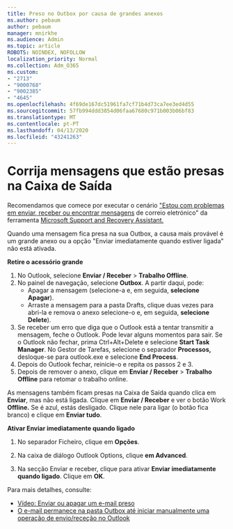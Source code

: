 ```yaml
---
title: Preso no Outbox por causa de grandes anexos
ms.author: pebaum
author: pebaum
manager: mnirkhe
ms.audience: Admin
ms.topic: article
ROBOTS: NOINDEX, NOFOLLOW
localization_priority: Normal
ms.collection: Adm_O365
ms.custom:
- "2713"
- "9000768"
- "9002385"
- "4645"
ms.openlocfilehash: 4f69de167dc51961fa7cf71b4d73ca7ee3ed4d55
ms.sourcegitcommit: 57fb994ddd3854d06faa67680c971b003b06bf83
ms.translationtype: MT
ms.contentlocale: pt-PT
ms.lasthandoff: 04/13/2020
ms.locfileid: "43241263"
---
```

# <a name="fix-messages-that-are-stuck-in-the-outbox"></a>Corrija mensagens que estão presas na Caixa de Saída

Recomendamos que comece por executar o cenário ["Estou com problemas em enviar, receber ou encontrar mensagens](https://aka.ms/SaRA-OutlookSendReceive) de correio eletrónico" da ferramenta [Microsoft Support and Recovery Assistant.](https://diagnostics.office.com/#/)

Quando uma mensagem fica presa na sua Outbox, a causa mais provável é um grande anexo ou a opção "Enviar imediatamente quando estiver ligada" não está ativada.

**Retire o acessório grande**

1. No Outlook, selecione **Enviar / Receber** > **Trabalho Offline**. 
2. No painel de navegação, selecione **Outbox**. A partir daqui, pode: 
    - Apagar a mensagem (selecione-a e, em seguida, **selecione Apagar**).
    - Arraste a mensagem para a pasta Drafts, clique duas vezes para abri-la e remova o anexo selecione-o e, em seguida, **selecione Delete**).
3. Se receber um erro que diga que o Outlook está a tentar transmitir a mensagem, feche o Outlook. Pode levar alguns momentos para sair. Se o Outlook não fechar, prima Ctrl+Alt+Delete e selecione **Start Task Manager**. No Gestor de Tarefas, selecione o separador **Processos,** desloque-se para outlook.exe e selecione **End Process**.
4. Depois do Outlook fechar, reinicie-o e repita os passos 2 e 3. 
5. Depois de remover o anexo, clique em **Enviar / Receber** > **Trabalho Offline** para retomar o trabalho online. 

As mensagens também ficam presas na Caixa de Saída quando clica em **Enviar**, mas não está ligada. Clique em **Enviar / Receber** e ver o botão Work **Offline.** Se é azul, estás desligado. Clique nele para ligar (o botão fica branco) e clique em **Enviar tudo**.
 
**Ativar Enviar imediatamente quando ligado**
 
1. No separador Ficheiro, clique em **Opções**.

2. Na caixa de diálogo Outlook Options, clique **em Advanced**.

3. Na secção Enviar e receber, clique para ativar **Enviar imediatamente quando ligado**. Clique em **OK**.
 
Para mais detalhes, consulte:
- [Vídeo: Enviar ou apagar um e-mail preso](https://support.office.com/article/Video-Send-or-delete-an-email-stuck-in-your-outbox-26d5d34a-4e5f-444a-a9e8-44db04a94dec) 
- [O e-mail permanece na pasta Outbox até iniciar manualmente uma operação de envio/receção no Outlook](https://support.microsoft.com/help/2797572/email-stays-in-the-outbox-folder-until-you-manually-initiate-a-send-re)

